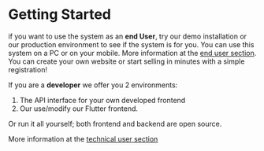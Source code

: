 # Getting Started

if you want to use the system as an **end User**, try our demo installation or our production environment to see if the system is for you. You can use this system on a PC or on your mobile. More information at the [end user section](../end_user/getStarted.md).   
You can create your own website or start selling in minutes with a simple registration!

If you are a **developer** we offer you 2 environments:

1. The API interface for your own developed frontend
2. Our use/modify our Flutter frontend.

Or run it all yourself; both frontend and backend are open source.

More information at the [technical user section](../technical_user/techIntroduction.md)

